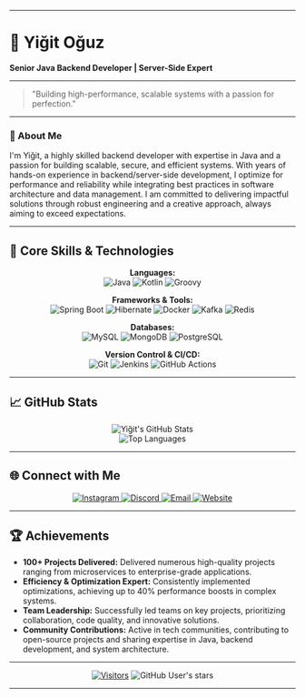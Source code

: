 
---

# 🚀 Yiğit Oğuz

**Senior Java Backend Developer | Server-Side Expert**

---
> "Building high-performance, scalable systems with a passion for perfection."

---

### 👋 About Me

I'm Yiğit, a highly skilled backend developer with expertise in Java and a passion for building scalable, secure, and efficient systems. With years of hands-on experience in backend/server-side development, I optimize for performance and reliability while integrating best practices in software architecture and data management. I am committed to delivering impactful solutions through robust engineering and a creative approach, always aiming to exceed expectations.

---

## 💼 Core Skills & Technologies

<div align="center">

**Languages:**  
<img src="https://img.shields.io/badge/-Java-007396?style=for-the-badge&logo=java&logoColor=white" alt="Java" />
<img src="https://img.shields.io/badge/-Kotlin-0095D5?style=for-the-badge&logo=kotlin&logoColor=white" alt="Kotlin" />
<img src="https://img.shields.io/badge/-Groovy-4298B8?style=for-the-badge&logo=apache-groovy&logoColor=white" alt="Groovy" />

**Frameworks & Tools:**  
<img src="https://img.shields.io/badge/-Spring%20Boot-6DB33F?style=for-the-badge&logo=spring&logoColor=white" alt="Spring Boot" />
<img src="https://img.shields.io/badge/-Hibernate-59666C?style=for-the-badge&logo=hibernate&logoColor=white" alt="Hibernate" />
<img src="https://img.shields.io/badge/-Docker-2496ED?style=for-the-badge&logo=docker&logoColor=white" alt="Docker" />
<img src="https://img.shields.io/badge/-Kafka-231F20?style=for-the-badge&logo=apache-kafka&logoColor=white" alt="Kafka" />
<img src="https://img.shields.io/badge/-Redis-DC382D?style=for-the-badge&logo=redis&logoColor=white" alt="Redis" />

**Databases:**  
<img src="https://img.shields.io/badge/-MySQL-4479A1?style=for-the-badge&logo=mysql&logoColor=white" alt="MySQL" />
<img src="https://img.shields.io/badge/-MongoDB-47A248?style=for-the-badge&logo=mongodb&logoColor=white" alt="MongoDB" />
<img src="https://img.shields.io/badge/-PostgreSQL-336791?style=for-the-badge&logo=postgresql&logoColor=white" alt="PostgreSQL" />

**Version Control & CI/CD:**  
<img src="https://img.shields.io/badge/-Git-F05032?style=for-the-badge&logo=git&logoColor=white" alt="Git" />
<img src="https://img.shields.io/badge/-Jenkins-D24939?style=for-the-badge&logo=jenkins&logoColor=white" alt="Jenkins" />
<img src="https://img.shields.io/badge/-GitHub%20Actions-2088FF?style=for-the-badge&logo=github-actions&logoColor=white" alt="GitHub Actions" />

</div>

---

## 📈 GitHub Stats

<div align="center">
  <img src="https://github-readme-stats.vercel.app/api?username=ozaiithejava&show_icons=true&count_private=true&theme=radical" alt="Yiğit's GitHub Stats" />
</div>

<div align="center">
  <img src="https://github-readme-stats.vercel.app/api/top-langs/?username=ozaiithejava&layout=compact&theme=radical" alt="Top Languages" />
</div>

---

## 🌐 Connect with Me

<div align="center">
  <a href="https://instagram.com/yigitstack?igshid=OGQ5ZDc2ODk2ZA==" target="_blank">
    <img src="https://img.shields.io/badge/-Instagram-E4405F?style=for-the-badge&logo=instagram&logoColor=white" alt="Instagram" />
  </a>
  <a href="https://discord.com/users/ozaii1337" target="_blank">
    <img src="https://img.shields.io/badge/-Discord-5865F2?style=for-the-badge&logo=discord&logoColor=white" alt="Discord" />
  </a>
  <a href="mailto:ozaiiofficial@gmail.com" target="_blank">
    <img src="https://img.shields.io/badge/-Email-D14836?style=for-the-badge&logo=gmail&logoColor=white" alt="Email" />
  </a>
  <a href="https://www.ozaiidev.com.tr/" target="_blank">
    <img src="https://img.shields.io/badge/-Website-34DB88?style=for-the-badge&logo=google-chrome&logoColor=white" alt="Website" />
  </a>
</div>

---

## 🏆 Achievements

- **100+ Projects Delivered:** Delivered numerous high-quality projects ranging from microservices to enterprise-grade applications.
- **Efficiency & Optimization Expert:** Consistently implemented optimizations, achieving up to 40% performance boosts in complex systems.
- **Team Leadership:** Successfully led teams on key projects, prioritizing collaboration, code quality, and innovative solutions.
- **Community Contributions:** Active in tech communities, contributing to open-source projects and sharing expertise in Java, backend development, and system architecture.

---

<div align="center">
  
[![Visitors](https://api.visitorbadge.io/api/visitors?path=ozaiithejava&label=VISITORS&labelColor=%23ba68c8&countColor=%23263759&style=flat-square&labelStyle=none)](https://visitorbadge.io/status?path=ozaiithejava)
![GitHub User's stars](https://img.shields.io/github/stars/ozaiithejava?style=flat-square&logo=github&logoColor=white&label=My%20Stars&labelColor=black&color=purple) 

</div>

--- 
